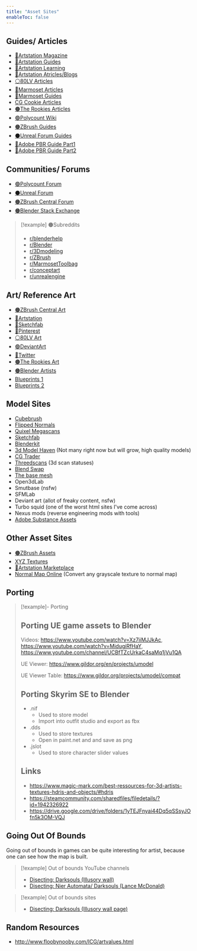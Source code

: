 ```yaml
---
title: "Asset Sites"
enableToc: false
---
```


## Guides/ Articles
- [🔵Artstation Magazine](https://magazine.artstation.com)
- [🔵Artstation Guides](https://www.artstation.com/guides)
- [🔵Artstation Learning](https://www.artstation.com/learning)
- [🔵Artstation Atricles/Blogs](https://www.artstation.com/blog)
- [⚪80LV Articles](https://80.lv/articles/character-art/)
- [🔴Marmoset Articles](https://marmoset.co/category/artwork/)
- [🔴Marmoset Guides](https://marmoset.co/category/community-resources/)
- [CG Cookie Articles](https://cgcookie.com/posts)
- [🟤The Rookies Articles](https://discover.therookies.co/)
- [🟢Polycount Wiki](http://wiki.polycount.com/wiki/Polycount)
- [🟠ZBrush Guides](http://pixologic.com/zclassroom/)
- [⚫Unreal Forum Guides](https://forums.unrealengine.com/)
- [🔴Adobe PBR Guide Part1](https://substance3d.adobe.com/tutorials/courses/the-pbr-guide-part-1)
- [🔴Adobe PBR Guide Part2](https://substance3d.adobe.com/tutorials/courses/the-pbr-guide-part-2)
  
## Communities/ Forums
- [🟢Polycount Forum](https://polycount.com/forum)
- [⚫Unreal Forum](https://forums.unrealengine.com/)
- [🟠ZBrush Central Forum](https://www.zbrushcentral.com/c/zbrush-help/6)
- [🟠Blender Stack Exchange](https://blender.stackexchange.com/)

>[!example] 🟠Subreddits
>
>- [r/blenderhelp](https://www.reddit.com/r/blenderhelp/)
>- [r/Blender](https://www.reddit.com/r/blender/)
>- [r/3Dmodeling](https://www.reddit.com/r/3Dmodeling/)
>- [r/ZBrush](https://www.reddit.com/r/ZBrush/)
>- [r/MarmosetToolbag](https://www.reddit.com/r/MarmosetToolbag/)
>- [r/conceptart](https://www.reddit.com/r/conceptart/)
>- [r/unrealengine](https://www.reddit.com/r/unrealengine/)

## Art/ Reference Art
- [🟠ZBrush Central Art](https://www.zbrushcentral.com/)
- [🔵Artstation](https://www.artstation.com)
- [🔵Sketchfab](https://sketchfab.com/feed)
- [🔴Pinterest](https://www.pinterest.com/)
- [⚪80LV Art](https://80.lv/articles/character-art/)
- [🟢DeviantArt](https://www.deviantart.com/)
- [🔵Twitter](https://twitter.com)
- [🟤The Rookies Art](https://www.therookies.co/projects)
- [🟠Blender Artists](https://blenderartists.org/tag/featured)
- [Blueprints 1](https://www.the-blueprints.com/blueprints/)
- [Blueprints 2](https://drawingdatabase.com/)


## Model Sites
- [Cubebrush](https://cubebrush.co/marketplace?resource=3D%20assets&exclude_category=Game%20ready)
- [Flipped Normals](https://flippednormals.com/)
- [Quixel Megascans](https://quixel.com/megascans/home/)
- [Sketchfab](https://sketchfab.com/feed)
- [Blenderkit](https://www.blenderkit.com/asset-gallery?query=category_subtree:model%20order:-created)
- [3d Model Haven](https://polyhaven.com/models) (Not many right now but will grow, high quality models)
- [CG Trader](https://www.cgtrader.com/3d-models)
- [Threedscans](https://threedscans.com/) (3d scan statuses)
- [Blend Swap](https://www.blendswap.com/blends)
- [The base mesh](https://thebasemesh.com/model-library)
- Open3dLab
- Smutbase (nsfw)
- SFMLab
- Deviant art (allot of freaky content, nsfw)
- Turbo squid (one of the worst html sites I've come across)
- Nexus mods (reverse engineering mods with tools)
- [Adobe Substance Assets](https://substance3d.adobe.com/community-assets)

## Other Asset Sites
- [🟠ZBrush Assets](https://pixologic.com/zbrush/downloadcenter/alpha/)
- [XYZ Textures](https://texturing.xyz/)
- [🔵Artstation Marketplace](https://www.artstation.com/marketplace/game-dev)
- [Normal Map Online](http://cpetry.github.io/NormalMap-Online/) (Convert any grayscale texture to normal map)

## Porting

>[!example]- Porting
>
>## Porting UE game assets to Blender
>
>Videos: https://www.youtube.com/watch?v=Xz7iiMJJkAc, https://www.youtube.com/watch?v=MidugiRfHaY, https://www.youtube.com/channel/UCBfTZcUrkaC4saMq1jVu1QA
>
>UE Viewer: https://www.gildor.org/en/projects/umodel
>
>UE Viewer Table: https://www.gildor.org/projects/umodel/compat
>
>## Porting Skyrim SE to Blender
>- .nif
>    - Used to store model
>    - Import into outfit studio and export as fbx
>- .dds
>    - Used to store textures
>    - Open in paint.net and and save as png
>- .jslot
>    - Used to store character slider values
>
>## Links
>- https://www.magic-mark.com/best-ressources-for-3d-artists-textures-hdris-and-objects/#hdris
>- https://steamcommunity.com/sharedfiles/filedetails/?id=1942326922
>- https://drive.google.com/drive/folders/1yTEJFnyai44Dq5qSSsyJOfn5k3OM-VQJ

## Going Out Of Bounds
Going out of bounds in games can be quite interesting for artist, because one can see how the map is built.

>[!example] Out of bounds YouTube channels
>- [Disecting: Darksouls (Illusory wall)](https://www.youtube.com/channel/UCmBXkjKD8w6bbjUzNjcDtQA)
>- [Disecting: Nier Automata/ Darksouls (Lance McDonald)](https://www.youtube.com/c/WarpChair)

>[!example] Out of bounds sites
>- [Disecting: Darksouls (Illusory wall page)](https://illusorywall.tumblr.com/)

## Random Resources
- http://www.floobynooby.com/ICG/artvalues.html

